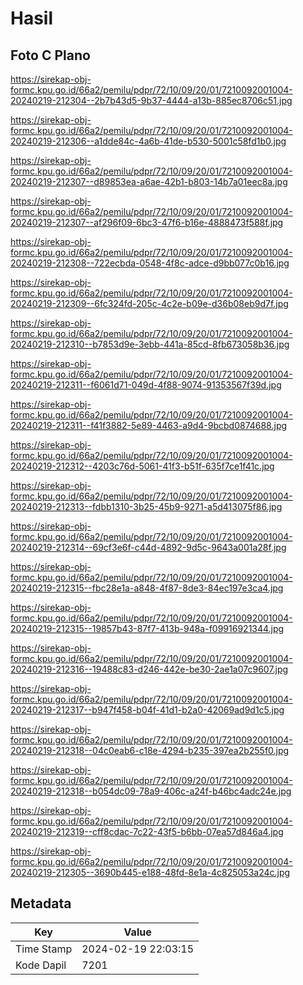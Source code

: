 # Hasil

## Foto C Plano

https://sirekap-obj-formc.kpu.go.id/66a2/pemilu/pdpr/72/10/09/20/01/7210092001004-20240219-212304--2b7b43d5-9b37-4444-a13b-885ec8706c51.jpg

https://sirekap-obj-formc.kpu.go.id/66a2/pemilu/pdpr/72/10/09/20/01/7210092001004-20240219-212306--a1dde84c-4a6b-41de-b530-5001c58fd1b0.jpg

https://sirekap-obj-formc.kpu.go.id/66a2/pemilu/pdpr/72/10/09/20/01/7210092001004-20240219-212307--d89853ea-a6ae-42b1-b803-14b7a01eec8a.jpg

https://sirekap-obj-formc.kpu.go.id/66a2/pemilu/pdpr/72/10/09/20/01/7210092001004-20240219-212307--af296f09-6bc3-47f6-b16e-4888473f588f.jpg

https://sirekap-obj-formc.kpu.go.id/66a2/pemilu/pdpr/72/10/09/20/01/7210092001004-20240219-212308--722ecbda-0548-4f8c-adce-d9bb077c0b16.jpg

https://sirekap-obj-formc.kpu.go.id/66a2/pemilu/pdpr/72/10/09/20/01/7210092001004-20240219-212309--6fc324fd-205c-4c2e-b09e-d36b08eb9d7f.jpg

https://sirekap-obj-formc.kpu.go.id/66a2/pemilu/pdpr/72/10/09/20/01/7210092001004-20240219-212310--b7853d9e-3ebb-441a-85cd-8fb673058b36.jpg

https://sirekap-obj-formc.kpu.go.id/66a2/pemilu/pdpr/72/10/09/20/01/7210092001004-20240219-212311--f6061d71-049d-4f88-9074-91353567f39d.jpg

https://sirekap-obj-formc.kpu.go.id/66a2/pemilu/pdpr/72/10/09/20/01/7210092001004-20240219-212311--f41f3882-5e89-4463-a9d4-9bcbd0874688.jpg

https://sirekap-obj-formc.kpu.go.id/66a2/pemilu/pdpr/72/10/09/20/01/7210092001004-20240219-212312--4203c76d-5061-41f3-b51f-635f7ce1f41c.jpg

https://sirekap-obj-formc.kpu.go.id/66a2/pemilu/pdpr/72/10/09/20/01/7210092001004-20240219-212313--fdbb1310-3b25-45b9-9271-a5d413075f86.jpg

https://sirekap-obj-formc.kpu.go.id/66a2/pemilu/pdpr/72/10/09/20/01/7210092001004-20240219-212314--69cf3e6f-c44d-4892-9d5c-9643a001a28f.jpg

https://sirekap-obj-formc.kpu.go.id/66a2/pemilu/pdpr/72/10/09/20/01/7210092001004-20240219-212315--fbc28e1a-a848-4f87-8de3-84ec197e3ca4.jpg

https://sirekap-obj-formc.kpu.go.id/66a2/pemilu/pdpr/72/10/09/20/01/7210092001004-20240219-212315--19857b43-87f7-413b-948a-f09916921344.jpg

https://sirekap-obj-formc.kpu.go.id/66a2/pemilu/pdpr/72/10/09/20/01/7210092001004-20240219-212316--19488c83-d246-442e-be30-2ae1a07c9607.jpg

https://sirekap-obj-formc.kpu.go.id/66a2/pemilu/pdpr/72/10/09/20/01/7210092001004-20240219-212317--b947f458-b04f-41d1-b2a0-42069ad9d1c5.jpg

https://sirekap-obj-formc.kpu.go.id/66a2/pemilu/pdpr/72/10/09/20/01/7210092001004-20240219-212318--04c0eab6-c18e-4294-b235-397ea2b255f0.jpg

https://sirekap-obj-formc.kpu.go.id/66a2/pemilu/pdpr/72/10/09/20/01/7210092001004-20240219-212318--b054dc09-78a9-406c-a24f-b46bc4adc24e.jpg

https://sirekap-obj-formc.kpu.go.id/66a2/pemilu/pdpr/72/10/09/20/01/7210092001004-20240219-212319--cff8cdac-7c22-43f5-b6bb-07ea57d846a4.jpg

https://sirekap-obj-formc.kpu.go.id/66a2/pemilu/pdpr/72/10/09/20/01/7210092001004-20240219-212305--3690b445-e188-48fd-8e1a-4c825053a24c.jpg


## Metadata

| Key        | Value               |
| ---------- | ------------------- |
| Time Stamp | 2024-02-19 22:03:15 |
| Kode Dapil | 7201                |



